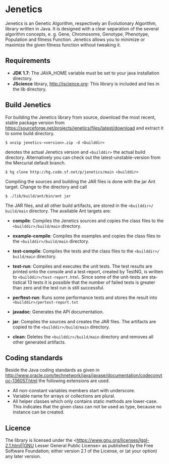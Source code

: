# Jenetics


Jenetics is an Genetic Algorithm, respectively an Evolutionary Algorithm, library written in Java. It is designed with a clear separation of the several  algorithm concepts, e. g. Gene, Chromosome, Genotype, Phenotype, Population and  fitness Function. Jenetics allows you to minimize or maximize the given fitness  function without tweaking it.


## Requirements


- **JDK 1.7**: The JAVA_HOME variable must be set to your java installation directory.
- **JScience** library, <http://jscience.org>: This library is included and lies in the lib directory.

## Build Jenetics


For building the Jenetics library from source, download the most recent, stable package version from <https://sourceforge.net/projects/jenetics/files/latest/download> and extract it to some build directory.

    $ unzip jenetics-<version>.zip -d <builddir>

<version> denotes the actual Jenetics version and ```<builddir>``` the actual build directory. Alternatively you can check out the latest-unstable-version from the Mercurial default branch.

    $ hg clone http://hg.code.sf.net/p/jenetics/main <builddir>

Compiling the sources and building the JAR files is done with the jar Ant target. Change to the <builddir> directory and call

    $ ./lib/build/ant/bin/ant jar

The JAR files, and all other build artifacts, are stored in the ```<builddir>/ build/main``` directory. The available Ant targets are:

- **compile**: Compiles the Jenetics sources and copies the class files to the ```<builddir>/build/main``` directory.

- **example-compile**: Compiles the examples and copies the class files to the ```<builddir>/build/main``` directory.

- **test-compile**: Compiles the tests and the class files to the ```<builddir>/ build/main``` directory.

- **test-run**: Compiles and executes the unit tests. The test results are printed onto the console and a test-report, created by TestNG, is written to ```<builddir>/test-report.html```. Since some of the unit-tests are sta- tistical 13 tests it is possible that the number of failed tests is greater than zero and the test run is still successful.

- **perftest-run**: Runs some performance tests and stores the result into ```<builddir>/pertest-report.txt```

- **javadoc**: Generates the API documentation.

- **jar**: Compiles the sources and creates the JAR files. The artifacts are copied to the ```<builddir>/build/main``` directory.

- **clean**: Deletes the ```<builddir>/build/main``` directory and removes all other generated artifacts.


## Coding standards

Beside the Java coding standards as given in <http://www.oracle.com/technetwork/java/javase/documentation/codeconvtoc-136057.html> the following extensions are used.

- All non-constant variables members start with underscore.
- Variable name for arrays or collections are plural.
- All helper classes which only contains static methods are lower-case. This  indicates that the given class can not be used as type, because no instance can be created.

## Licence

The library is licensed under the
<https://www.gnu.org/licenses/lgpl-2.1.html||GNU Lesser General Public License>
as published by the Free Software Foundation; either version 2.1 of the License,
or (at your option) any later version.

